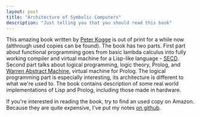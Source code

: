 ```yaml
---
layout: post
title: "Architecture of Symbolic Computers"
description: "Just telling you that you should read this book"
---
```


This amazing book written by [Peter Kogge](http://www3.nd.edu/~kogge/)
is out of print for a while now (althrough used copies can be found).
The book has two parts. First part about functional programming goes from basic
lambda calculus into fully working compiler and virtual machine for a Lisp-like
language - [SECD](http://en.wikipedia.org/wiki/SECD_machine).  Second part talks about
logical programming, logic theory, Prolog, and
[Warren Abstract Machine](http://en.wikipedia.org/wiki/Warren_Abstract_Machine), virtual
machine for Prolog. The logical programming part is especially interesting, its
architecture is different to what we're used to. The book contains description
of some real world implementations of Lisp and Prolog, including those made in
hardware.

If you're interested in reading the book, try to find an used copy on Amazon.
Because they are quite expensive, I've put my notes
[on github](https://github.com/mhlopko/architecture_of_symbolic_computers_notes).

